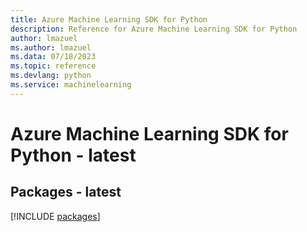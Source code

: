 ```yaml
---
title: Azure Machine Learning SDK for Python
description: Reference for Azure Machine Learning SDK for Python
author: lmazuel
ms.author: lmazuel
ms.data: 07/18/2023
ms.topic: reference
ms.devlang: python
ms.service: machinelearning
---
```

# Azure Machine Learning SDK for Python - latest
## Packages - latest
[!INCLUDE [packages](machine-learning-index.md)]